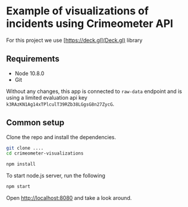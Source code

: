 
# Example of visualizations of incidents using Crimeometer API 

For this project we use [https://deck.gl](Deck.gl) library

## Requirements

* Node 10.8.0
* Git

Without any changes, this app is connected to `raw-data` endpoint and is using a limited evaluation api key `k3RAzKN1Ag14xTPlculT39RZb38LGgsG8n27ZycG`.

## Common setup

Clone the repo and install the dependencies.

```bash
git clone ....
cd crimeometer-visualizations
```

```bash
npm install
```

To start node.js server, run the following

```bash
npm start
```

Open [http://localhost:8080](http://localhost:8080) and take a look around.
